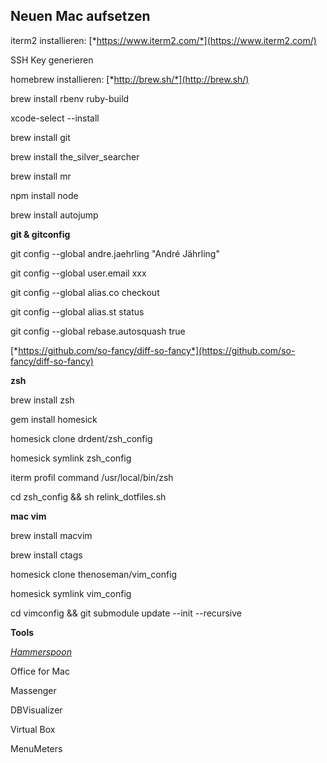 **Neuen Mac aufsetzen**
---------------------------

iterm2 installieren:
[*https://www.iterm2.com/*](https://www.iterm2.com/)

SSH Key generieren

homebrew installieren: [*http://brew.sh/*](http://brew.sh/)

brew install rbenv ruby-build

xcode-select --install

brew install git

brew install the_silver_searcher

brew install mr

npm install node

brew install autojump

**git & gitconfig**

git config --global andre.jaehrling "André Jährling"

git config --global user.email xxx

git config --global alias.co checkout

git config --global alias.st status

git config --global rebase.autosquash true

[*https://github.com/so-fancy/diff-so-fancy*](https://github.com/so-fancy/diff-so-fancy)


**zsh**

brew install zsh

gem install homesick

homesick clone drdent/zsh\_config

homesick symlink zsh\_config

iterm profil command /usr/local/bin/zsh

cd zsh_config && sh relink_dotfiles.sh


**mac vim**

brew install macvim

brew install ctags

homesick clone thenoseman/vim\_config

homesick symlink vim\_config

cd vimconfig && git submodule update --init --recursive


**Tools**

[*Hammerspoon*](http://www.hammerspoon.org/)

Office for Mac

Massenger

DBVisualizer

Virtual Box

MenuMeters
